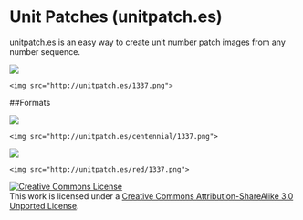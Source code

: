 Unit Patches (unitpatch.es)
===========================

unitpatch.es is an easy way to create unit number patch images from any number sequence. 

<a href="http://unitpatch.es/1337.png"><img src="http://unitpatch.es/1337.png"></a>

    <img src="http://unitpatch.es/1337.png">


##Formats

<a href="http://unitpatch.es/centennial/1337.png"><img src="http://unitpatch.es/centennial/1337.png"></a>

    <img src="http://unitpatch.es/centennial/1337.png">


<a href="http://unitpatch.es/red/1337.png"><img src="http://unitpatch.es/red/1337.png"></a>

    <img src="http://unitpatch.es/red/1337.png">



<a rel="license" href="http://creativecommons.org/licenses/by-sa/3.0/deed.en_US"><img alt="Creative Commons License" style="border-width:0" src="http://i.creativecommons.org/l/by-sa/3.0/88x31.png" /></a><br />This work is licensed under a <a rel="license" href="http://creativecommons.org/licenses/by-sa/3.0/deed.en_US">Creative Commons Attribution-ShareAlike 3.0 Unported License</a>.
